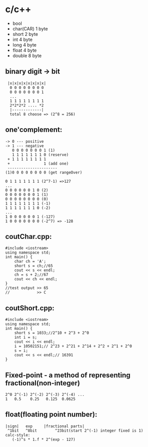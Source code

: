 # c/c++
 - bool
 - char(CAR)   1 byte
 - short       2 byte
 - int         4 byte
 - long        4 byte
 - float       4 byte
 - double      8 byte

  ## binary digit -> bit

     |x|x|x|x|x|x|x|x|
      0 0 0 0 0 0 0 0
      0 0 0 0 0 0 0 1
      ...
      1 1 1 1 1 1 1 1
      2*2*2*2 .... *2
      |-------------|
      total 8 choose => (2^8 = 256)
  ## one'complement:
    -> 0 --- positive
    -> 1 --- negative
       0 0 0 0 0 0 0 1 (1)
       1 1 1 1 1 1 1 0 (reserve)
     + 1 1 1 1 1 1 1 1
     +               1 (add one)
     ----------------------
    (1)0 0 0 0 0 0 0 0 (get rangeOver)

    0 1 1 1 1 1 1 1 (2^7-1) =>127
    ...
    0 0 0 0 0 0 1 0 (2)
    0 0 0 0 0 0 0 1 (1)
    0 0 0 0 0 0 0 0 (0)
    1 1 1 1 1 1 1 1 (-1)
    1 1 1 1 1 1 1 0 (-2)
    ...
    1 0 0 0 0 0 0 1 (-127)
    1 0 0 0 0 0 0 0 (-2^7) => -128

 ## coutChar.cpp:
    #include <iostream>
    using namespace std;
    int main() {
        char ch = 'A';
        short s = ch;//65
        cout << s << endl;
        ch = s + 2;//67
        cout << ch << endl;
    }
    //test output >> 65
    //            >> C
 ## coutShort.cpp:
    #include <iostream>
    using namespace std;
    int main() {
        short s = 1033;//2^10 + 2^3 + 2^0
        int i = s;
        cout << i << endl;
        i = 10502151;// 2^23 + 2^21 + 2^14 + 2^2 + 2^1 + 2^0
        s = i;
        cout << s << endl;// 16391
    }
 ## Fixed-point - a method of representing fractional(non-integer)
    2^0 2^(-1) 2^(-2) 2^(-3) 2^(-4) ...
    1   0.5    0.25   0.125  0.0625
 ## float(floating point number):
    |sign|   exp     |fractional parts|
     ^1bit   ^8bit        ^23bit(start 2^(-1) integer fixed is 1)
    calc-style:
       (-1)^s * 1.f * 2^(exp - 127)

